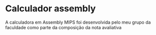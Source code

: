 # Calculador assembly
A calculadora em Assembly MIPS foi desenvolvida pelo meu grupo da faculdade como parte da composição da nota avaliativa
